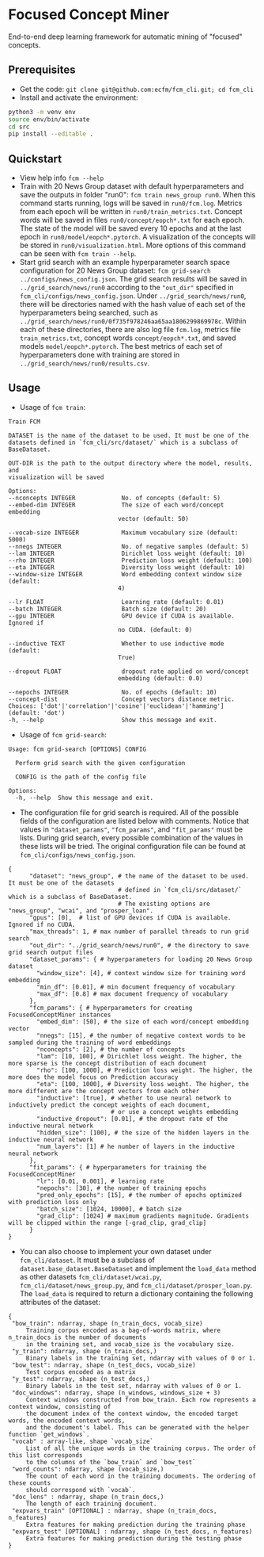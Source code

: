 # Focused Concept Miner 

End-to-end deep learning framework for automatic mining of "focused" concepts.

## Prerequisites

   * Get the code: `git clone git@github.com:ecfm/fcm_cli.git; cd fcm_cli`
   * Install and activate the environment:
```bash
python3 -m venv env
source env/bin/activate
cd src
pip install --editable .
```

## Quickstart
   * View help info `fcm --help`
   * Train with 20 News Group dataset with default hyperparameters and save the outputs in folder "run0":
    `fcm train news_group run0`. When this command starts running, logs will be saved in `run0/fcm.log`.
   Metrics from each epoch will be written in `run0/train_metrics.txt`. Concept words will be saved in files
    `run0/concept/eopch*.txt` for each epoch. The state of the model will be saved every 10 epochs and at the last
     epoch in `run0/model/eopch*.pytorch`. A visualization of the concepts will be stored in `run0/visualization.html`.
   More options of this command can be seen with `fcm train --help`. 
   * Start grid search with an example hyperparameter search space configuration for 20 News Group dataset: 
   `fcm grid-search ../configs/news_config.json`. The grid search results will be saved in `../grid_search/news/run0`
   according to the `"out_dir"` specified in `fcm_cli/configs/news_config.json`. Under `../grid_search/news/run0`, 
   there will be directories named with the hash value of each set of the hyperparameters being searched, such as 
   `../grid_search/news/run0/0f735f978246aa65aa1806299869978c`. Within each of these directories, there are also log
   file `fcm.log`, metrics file `train_metrics.txt`, concept words `concept/eopch*.txt`, and saved models 
   `model/eopch*.pytorch`. The best metrics of each set of hyperparameters done with training are stored in
    `../grid_search/news/run0/results.csv`.

## Usage
   * Usage of `fcm train`:
   ```text
  Train FCM

  DATASET is the name of the dataset to be used. It must be one of the
  datasets defined in `fcm_cli/src/dataset/` which is a subclass of BaseDataset.

  OUT-DIR is the path to the output directory where the model, results, and
  visualization will be saved

Options:
  --nconcepts INTEGER             No. of concepts (default: 5)
  --embed-dim INTEGER             The size of each word/concept embedding
                                  vector (default: 50)

  --vocab-size INTEGER            Maximum vocabulary size (default: 5000)
  --nnegs INTEGER                 No. of negative samples (default: 5)
  --lam INTEGER                   Dirichlet loss weight (default: 10)
  --rho INTEGER                   Prediction loss weight (default: 100)
  --eta INTEGER                   Diversity loss weight (default: 10)
  --window-size INTEGER           Word embedding context window size (default:
                                  4)

  --lr FLOAT                      Learning rate (default: 0.01)
  --batch INTEGER                 Batch size (default: 20)
  --gpu INTEGER                   GPU device if CUDA is available. Ignored if
                                  no CUDA. (default: 0)

  --inductive TEXT                Whether to use inductive mode (default:
                                  True)

  --dropout FLOAT                 dropout rate applied on word/concept
                                  embedding (default: 0.0)

  --nepochs INTEGER               No. of epochs (default: 10)
  --concept-dist                  Concept vectors distance metric. Choices: ['dot'|'correlation'|'cosine'|'euclidean'|'hamming'] (default: 'dot')
  -h, --help                      Show this message and exit.
```
   * Usage of `fcm grid-search`:
```
Usage: fcm grid-search [OPTIONS] CONFIG

  Perform grid search with the given configuration

  CONFIG is the path of the config file

Options:
  -h, --help  Show this message and exit.
```
   * The configuration file for grid search is required. All of the possible fields of the configuration are 
   listed below with comments. Notice that values in `"dataset_params"`, `"fcm_params"`, and `"fit_params"` must be 
   lists. During grid search, every possible combination of the values in these lists will be tried. The original 
   configuration file can be found at `fcm_cli/configs/news_config.json`.
```
{
      "dataset": "news_group", # the name of the dataset to be used. It must be one of the datasets 
                               # defined in `fcm_cli/src/dataset/` which is a subclass of BaseDataset. 
                               # The existing options are "news_group", "wcai", and "prosper_loan".
      "gpus": [0],  # list of GPU devices if CUDA is available. Ignored if no CUDA.
      "max_threads": 1, # max number of parallel threads to run grid search
      "out_dir": "../grid_search/news/run0", # the directory to save grid search output files
      "dataset_params": { # hyperparameters for loading 20 News Group dataset
        "window_size": [4], # context window size for training word embedding
        "min_df": [0.01], # min document frequency of vocabulary
        "max_df": [0.8] # max document frequency of vocabulary
      },
      "fcm_params": { # hyperparameters for creating FocusedConceptMiner instances
        "embed_dim": [50], # the size of each word/concept embedding vector
        "nnegs": [15], # the number of negative context words to be sampled during the training of word embeddings
        "nconcepts": [2], # the number of concepts
        "lam": [10, 100], # Dirichlet loss weight. The higher, the more sparse is the concept distribution of each document 
        "rho": [100, 1000], # Prediction loss weight. The higher, the more does the model focus on Prediction accuracy
        "eta": [100, 1000], # Diversity loss weight. The higher, the more different are the concept vectors from each other
        "inductive": [true], # whether to use neural network to inductively predict the concept weights of each document,
                             # or use a concept weights embedding
        "inductive_dropout": [0.01], # the dropout rate of the inductive neural network
        "hidden_size": [100], # the size of the hidden layers in the inductive neural network
        "num_layers": [1] # he number of layers in the inductive neural network
      },
      "fit_params": { # hyperparameters for training the FocusedConceptMiner
        "lr": [0.01, 0.001], # learning rate
        "nepochs": [30], # the number of training epochs
        "pred_only_epochs": [15], # the number of epochs optimized with prediction loss only
        "batch_size": [1024, 10000], # batch size
        "grad_clip": [1024] # maximum gradients magnitude. Gradients will be clipped within the range [-grad_clip, grad_clip]
      }
}
```
   * You can also choose to implement your own dataset under `fcm_cli/dataset`. It must be a subclass of 
   `dataset.base_dataset.BaseDataset` and implement the `load_data` method as other datasets `fcm_cli/dataset/wcai.py`, 
   `fcm_cli/dataset/news_group.py`, and `fcm_cli/dataset/prosper_loan.py`. The `load_data` is required to return 
   a dictionary containing the following attributes of the dataset:
   ```
{
    "bow_train": ndarray, shape (n_train_docs, vocab_size)
        Training corpus encoded as a bag-of-words matrix, where n_train_docs is the number of documents
        in the training set, and vocab_size is the vocabulary size.
    "y_train": ndarray, shape (n_train_docs,)
        Binary labels in the training set, ndarray with values of 0 or 1.
    "bow_test": ndarray, shape (n_test_docs, vocab_size)
        Test corpus encoded as a matrix
    "y_test": ndarray, shape (n_test_docs,)
        Binary labels in the test set, ndarray with values of 0 or 1.
    "doc_windows": ndarray, shape (n_windows, windows_size + 3)
        Context windows constructed from bow_train. Each row represents a context window, consisting of
        the document index of the context window, the encoded target words, the encoded context words,
        and the document's label. This can be generated with the helper function `get_windows`.
    "vocab" : array-like, shape `vocab_size`
        List of all the unique words in the training corpus. The order of this list corresponds
        to the columns of the `bow_train` and `bow_test`
    "word_counts": ndarray, shape (vocab_size,)
        The count of each word in the training documents. The ordering of these counts
        should correspond with `vocab`.
    "doc_lens" : ndarray, shape (n_train_docs,)
        The length of each training document.
    "expvars_train" [OPTIONAL] : ndarray, shape (n_train_docs, n_features)
        Extra features for making prediction during the training phase
    "expvars_test" [OPTIONAL] : ndarray, shape (n_test_docs, n_features)
        Extra features for making prediction during the testing phase
}
```
